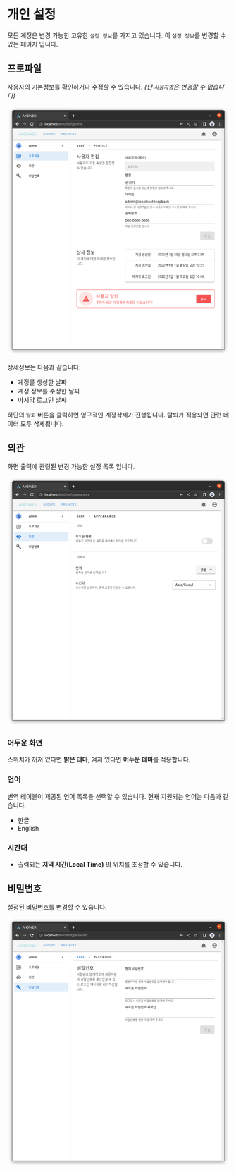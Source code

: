 # 개인 설정

모든 계정은 변경 가능한 고유한 `설정 정보`를 가지고 있습니다. 이 `설정 정보`를 변경할 수 있는 페이지 입니다.

## 프로파일

사용자의 기본정보를 확인하거나 수정할 수 있습니다.
*(단 `사용자명`은 변경할 수 없습니다)*

![self-profile](./images/self-profile.png)

상세정보는 다음과 같습니다:

- 계정를 생성한 날짜
- 계정 정보를 수정한 날짜
- 마지막 로그인 날짜

하단의 `탈퇴` 버튼을 클릭하면 영구적인 계정삭제가 진행됩니다.
탈퇴가 적용되면 관련 데이터 모두 삭제됩니다.

## 외관

화면 출력에 관련된 변경 가능한 설정 목록 입니다.

![self-appearance](./images/self-appearance.png)

### 어두운 화면

스위치가 꺼져 있다면 **밝은 테마**, 켜져 있다면 **어두운 테마**를 적용합니다.

### 언어

번역 테이블이 제공된 언어 목록을 선택할 수 있습니다. 현재 지원되는 언어는 다음과 같습니다.

- 한글
- English

### 시간대

- 출력되는 **지역 시간(Local Time)** 의 위치를 조정할 수 있습니다.

## 비밀번호

설정된 비밀번호를 변경할 수 있습니다.

![self-password](./images/self-password.png)
